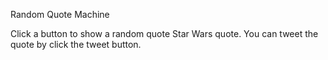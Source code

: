 Random Quote Machine

Click a button to show a random quote Star Wars quote. You can tweet the quote by click the tweet button.
